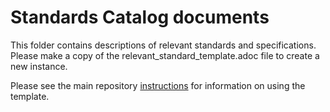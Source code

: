 # Standards Catalog documents

This folder contains descriptions of relevant standards and specifications. Please make a copy of the relevant_standard_template.adoc file to create a new instance.

Please see the main repository [instructions](https://github.com/opengeospatial/IDBE-Geotech/README.md) for information on using the template.
